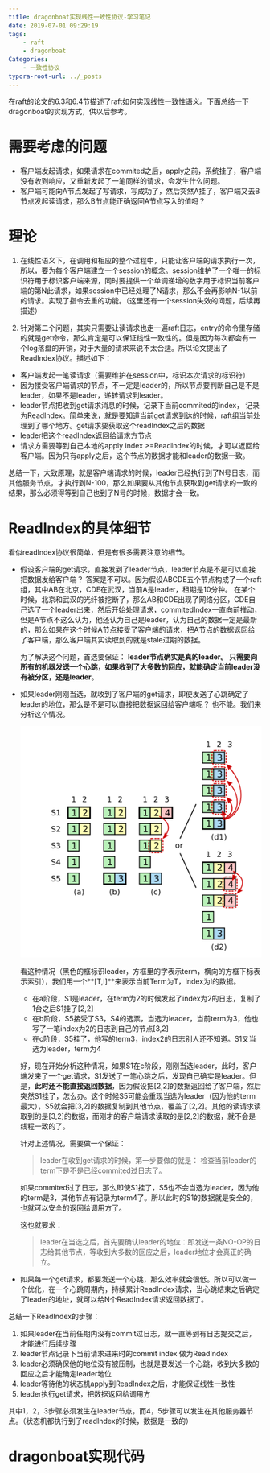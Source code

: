 ```yaml
---
title: dragonboat实现线性一致性协议-学习笔记
date: 2019-07-01 09:29:19
tags:
	- raft
	- dragonboat
Categories:
	- 一致性协议
typora-root-url: ../_posts
---
```




在raft的论文的6.3和6.4节描述了raft如何实现线性一致性语义。下面总结一下dragonboat的实现方式，供以后参考。

# 需要考虑的问题

* 客户端发起请求，如果请求在commited之后，apply之前，系统挂了，客户端没有收到响应，又重新发起了一笔同样的请求，会发生什么问题。
* 客户端可能向A节点发起了写请求，写成功了，然后突然A挂了，客户端又去B节点发起读请求，那么B节点能正确返回A节点写入的值吗？ 

# 理论

1. 在线性语义下，在调用和相应的整个过程中，只能让客户端的请求执行一次，所以，要为每个客户端建立一个session的概念。session维护了一个唯一的标识符用于标识客户端来源，同时要提供一个单调递增的数字用于标识当前客户端的第N此请求，如果session中已经处理了N请求，那么不会再影响N-1以前的请求。实现了指令去重的功能。（这里还有一个session失效的问题，后续再描述）

2.  针对第二个问题，其实只需要让读请求也走一遍raft日志，entry的命令里存储的就是get命令，那么肯定是可以保证线性一致性的。但是因为每次都会有一个log落盘的开销，对于大量的请求来说不太合适。所以论文提出了ReadIndex协议。描述如下：

   * 客户端发起一笔读请求（需要维护在session中，标识本次请求的标识符）
   * 因为接受客户端请求的节点，不一定是leader的，所以节点要判断自己是不是leader，如果不是leader，递转请求到leader。
   * leader节点把收到get请求消息的时候，记录下当前commited的index， 记录为ReadIndex。简单来说，就是要知道当前get请求到达的时候，raft组当前处理到了哪个地方。get请求要获取这个readIndex之后的数据
   * leader把这个readIndex返回给请求方节点
   * 请求方需要等到自己本地的apply index >=ReadIndex的时候，才可以返回给客户端。因为只有apply之后，这个节点的数据才能和leader的数据一致。 

   总结一下，大致原理，就是客户端请求的时候，leader已经执行到了N号日志，而其他服务节点，才执行到N-100，那么如果要从其他节点获取到get请求的一致的结果，那么必须得等到自己也到了N号的时候，数据才会一致。

# ReadIndex的具体细节

看似readIndex协议很简单，但是有很多需要注意的细节。

* 假设客户端的get请求，直接发到了leader节点，leader节点是不是可以直接把数据发给客户端？ 答案是不可以。因为假设ABCDE五个节点构成了一个raft组，其中AB在北京，CDE在武汉，当前A是leader，租期是10分钟。 在某个时候，北京和武汉的光纤被挖断了，那么AB和CDE出现了网络分区，CDE自己选了一个leader出来，然后开始处理请求，commitedIndex一直向前推动，但是A节点不这么认为，他还认为自己是leader，认为自己的数据一定是最新的，那么如果在这个时候A节点接受了客户端的请求，把A节点的数据返回给了客户端，那么客户端其实读取到的就是stale过期的数据。

  为了解决这个问题，首选要保证： **leader节点确实是真的leader。 只需要向所有的机器发送一个心跳，如果收到了大多数的回应，就能确定当前leader没有被分区，还是leader**。

* 如果leader刚刚当选，就收到了客户端的get请求，即便发送了心跳确定了leader的地位，那么是不是可以直接把数据返回给客户端呢？ 也不能。我们来分析这个情况。 

  ![](dragonboatLinearizable/image-20190701100245887.png)

  看这种情况（黑色的框标识leader，方框里的字表示term，横向的方框下标表示索引），我们用一个**[T,I]**来表示当前Term为T，index为I的数据。

  * 在a阶段，S1是leader，在term为2的时候发起了index为2的日志，复制了1台之后S1挂了[2,2]
  * 在b阶段，S5接受了S3，S4的选票，当选为leader，当前term为3，他也写了一笔index为2的日志到自己的节点[3,2]
  * 在c阶段，S5挂了，他写的term3，index2的日志别人还不知道。S1又当选为leader，term为4

  

  好，现在开始分析这种情况，如果S1在c阶段，刚刚当选leader，此时，客户端发来了一个get请求，S1发送了一笔心跳之后，发现自己确实是leader。但是，**此时还不能直接返回数据**，因为假设把[2,2]的数据返回给了客户端，然后突然S1挂了，怎么办。这个时候S5可能会重现当选为leader（因为他的term最大），S5就会把[3,2]的数据复制到其他节点，覆盖了[2,2]。其他的读请求读取到的是[3,2]的数据，而刚才的客户端请求读取的是[2,2]的数据，就不会是线程一致的了。 

  针对上述情况，需要做一个保证：

  > leader在收到get请求的时候，第一步要做的就是： 检查当前leader的term下是不是已经commited过日志了。

  如果commited过了日志，那么即使S1挂了，S5也不会当选为leader，因为他的term是3，其他节点有记录为term4了。所以此时的S1的数据就是安全的，也就可以安全的返回给调用方了。

  这也就要求：

  > leader在当选之后，首先要确认leader的地位：即发送一条NO-OP的日志给其他节点，等收到大多数的回应之后，leader地位才会真正的确立。

* 如果每一个get请求，都要发送一个心跳，那么效率就会很低。所以可以做一个优化，在一个心跳周期内，持续累计ReadIndex请求，当心跳结束之后确定了leader的地址，就可以给N个ReadIndex请求返回数据了。



总结一下ReadIndex的步骤：

1. 如果leader在当前任期内没有commit过日志，就一直等到有日志提交之后，才能进行后续步骤
2. leader节点记录下当前请求进来时的commit index 做为ReadIndex
3. leader必须确保他的地位没有被压制，也就是要发送一个心跳，收到大多数的回应之后才能确定leader地位
4. leader等待他的状态机apply到ReadIndex之后，才能保证线性一致性
5. leader执行get请求，把数据返回给调用方



其中1，2，3步骤必须发生在leader节点，而4，5步骤可以发生在其他服务器节点。（状态机都执行到了readIndex的时候，数据是一致的）



# dragonboat实现代码

